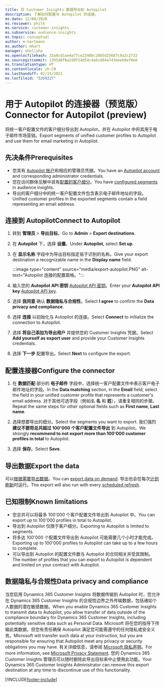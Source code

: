 ```yaml
---
title: 将 Customer Insights 数据导出到 Autopilot
description: 了解如何配置与 Autopilot 的连接。
ms.date: 12/08/2020
ms.reviewer: philk
ms.service: customer-insights
ms.subservice: audience-insights
ms.topic: conceptual
author: m-hartmann
ms.author: mhart
manager: shellyha
ms.openlocfilehash: 33a8cd1ae4a77ce2248bc2805d25687c9a2c2732
ms.sourcegitcommit: 139548f8a2d0f24d54c4a6c404a743eeeb8ef8e0
ms.translationtype: HT
ms.contentlocale: zh-CN
ms.lasthandoff: 02/15/2021
ms.locfileid: "5269227"
---
```

# <a name="connector-for-autopilot-preview"></a><span data-ttu-id="ed1f8-103">用于 Autopilot 的连接器（预览版）</span><span class="sxs-lookup"><span data-stu-id="ed1f8-103">Connector for Autopilot (preview)</span></span>

<span data-ttu-id="ed1f8-104">将统一客户配置文件的客户细分导出到 Autopilot，并在 Autopilot 中将其用于电子邮件市场营销。</span><span class="sxs-lookup"><span data-stu-id="ed1f8-104">Export segments of unified customer profiles to Autopilot and use them for email marketing in Autopilot.</span></span> 

## <a name="prerequisites"></a><span data-ttu-id="ed1f8-105">先决条件</span><span class="sxs-lookup"><span data-stu-id="ed1f8-105">Prerequisites</span></span>

-   <span data-ttu-id="ed1f8-106">您具有 [Autopilot 帐户](https://www.autopilothq.com/)和相应的管理员凭据。</span><span class="sxs-lookup"><span data-stu-id="ed1f8-106">You have an [Autopilot account](https://www.autopilothq.com/) and corresponding administrator credentials.</span></span>
-   <span data-ttu-id="ed1f8-107">您在访问群体见解中具有[配置的客户细分](segments.md)。</span><span class="sxs-lookup"><span data-stu-id="ed1f8-107">You have [configured segments](segments.md) in audience insights.</span></span>
-   <span data-ttu-id="ed1f8-108">导出的客户细分中的统一客户配置文件包含表示电子邮件地址的字段。</span><span class="sxs-lookup"><span data-stu-id="ed1f8-108">Unified customer profiles in the exported segments contain a field representing an email address.</span></span>

## <a name="connect-to-autopilot"></a><span data-ttu-id="ed1f8-109">连接到 Autopilot</span><span class="sxs-lookup"><span data-stu-id="ed1f8-109">Connect to Autopilot</span></span>

1. <span data-ttu-id="ed1f8-110">转到 **管理员** > **导出目标**。</span><span class="sxs-lookup"><span data-stu-id="ed1f8-110">Go to **Admin** > **Export destinations**.</span></span>

1. <span data-ttu-id="ed1f8-111">在 **Autopilot** 下，选择 **设置**。</span><span class="sxs-lookup"><span data-stu-id="ed1f8-111">Under **Autopilot**, select **Set up**.</span></span>

1. <span data-ttu-id="ed1f8-112">在 **显示名称** 字段中为导出目标指定易于识别的名称。</span><span class="sxs-lookup"><span data-stu-id="ed1f8-112">Give your export destination a recognizable name in the **Display name** field.</span></span>

   :::image type="content" source="media/export-autopilot.PNG" alt-text="Autopilot 连接的配置窗格。":::

1. <span data-ttu-id="ed1f8-114">输入您的 **Autopilot API 密钥** [Autopilot API 密钥](https://autopilot.docs.apiary.io/#)。</span><span class="sxs-lookup"><span data-stu-id="ed1f8-114">Enter your **Autopilot API key** [Autopilot API key](https://autopilot.docs.apiary.io/#).</span></span>

1. <span data-ttu-id="ed1f8-115">选择 **我同意** 确认 **数据隐私与合规性**。</span><span class="sxs-lookup"><span data-stu-id="ed1f8-115">Select **I agree** to confirm the **Data privacy and compliance**.</span></span>

1. <span data-ttu-id="ed1f8-116">选择 **连接** 以初始化与 Autopilot 的连接。</span><span class="sxs-lookup"><span data-stu-id="ed1f8-116">Select **Connect** to initialize the connection to Autopilot.</span></span>

1. <span data-ttu-id="ed1f8-117">选择 **将自己添加为导出用户** 并提供您的 Customer Insights 凭据。</span><span class="sxs-lookup"><span data-stu-id="ed1f8-117">Select **Add yourself as export user** and provide your Customer Insights credentials.</span></span>

1. <span data-ttu-id="ed1f8-118">选择 **下一步** 配置导出。</span><span class="sxs-lookup"><span data-stu-id="ed1f8-118">Select **Next** to configure the export.</span></span>

## <a name="configure-the-connector"></a><span data-ttu-id="ed1f8-119">配置连接器</span><span class="sxs-lookup"><span data-stu-id="ed1f8-119">Configure the connector</span></span>

1. <span data-ttu-id="ed1f8-120">在 **数据匹配** 部分的 **电子邮件** 字段中，选择统一客户配置文件中表示客户电子邮件地址的字段。</span><span class="sxs-lookup"><span data-stu-id="ed1f8-120">In the **Data matching** section, in the **Email** field, select the field in your unified customer profile that represents a customer's email address.</span></span> <span data-ttu-id="ed1f8-121">对于其他可选字段（例如名 **名** 和 **姓**），请重复相同的步骤。</span><span class="sxs-lookup"><span data-stu-id="ed1f8-121">Repeat the same steps for other optional fields such as **First name**, **Last name**.</span></span>

1. <span data-ttu-id="ed1f8-122">选择想要导出的细分。</span><span class="sxs-lookup"><span data-stu-id="ed1f8-122">Select the segments you want to export.</span></span> <span data-ttu-id="ed1f8-123">我们强烈 **建议不要将总共超过 100'000 个客户配置文件导出** 到 Autopilot。</span><span class="sxs-lookup"><span data-stu-id="ed1f8-123">We strongly **recommend to not export more than 100'000 customer profiles in total** to Autopilot.</span></span> 

1. <span data-ttu-id="ed1f8-124">选择 **保存**。</span><span class="sxs-lookup"><span data-stu-id="ed1f8-124">Select **Save**.</span></span>

## <a name="export-the-data"></a><span data-ttu-id="ed1f8-125">导出数据</span><span class="sxs-lookup"><span data-stu-id="ed1f8-125">Export the data</span></span>

<span data-ttu-id="ed1f8-126">可以[根据需要导出数据](export-destinations.md)。</span><span class="sxs-lookup"><span data-stu-id="ed1f8-126">You can [export data on demand](export-destinations.md).</span></span> <span data-ttu-id="ed1f8-127">导出也会在每次[计划刷新](system.md#schedule-tab)时运行。</span><span class="sxs-lookup"><span data-stu-id="ed1f8-127">The export will also run with every [scheduled refresh](system.md#schedule-tab).</span></span>

## <a name="known-limitations"></a><span data-ttu-id="ed1f8-128">已知限制</span><span class="sxs-lookup"><span data-stu-id="ed1f8-128">Known limitations</span></span>

- <span data-ttu-id="ed1f8-129">您总共可以将最多 100'000 个客户配置文件导出到 Autopilot 中。</span><span class="sxs-lookup"><span data-stu-id="ed1f8-129">You can export up to 100'000 profiles in total to Autopilot.</span></span>
- <span data-ttu-id="ed1f8-130">导出到 Autopilot 仅限于客户细分。</span><span class="sxs-lookup"><span data-stu-id="ed1f8-130">Exporting to Autopilot is limited to segments.</span></span>
- <span data-ttu-id="ed1f8-131">将多达 100'000 个配置文件导出到 Autopilot 可能需要几个小时才能完成。</span><span class="sxs-lookup"><span data-stu-id="ed1f8-131">Exporting up to 100'000 profiles to Autopilot can take up to a few hours to complete.</span></span> 
- <span data-ttu-id="ed1f8-132">可以导出到 Autopilot 的配置文件数与 Autopilot 的合同相关并受其限制。</span><span class="sxs-lookup"><span data-stu-id="ed1f8-132">The number of profiles that you can export to Autopilot is dependent and limited on your contract with Autopilot.</span></span>

## <a name="data-privacy-and-compliance"></a><span data-ttu-id="ed1f8-133">数据隐私与合规性</span><span class="sxs-lookup"><span data-stu-id="ed1f8-133">Data privacy and compliance</span></span>

<span data-ttu-id="ed1f8-134">当您启用 Dynamics 365 Customer Insights 将数据传输到 Autopilot 时，您允许在 Dynamics 365 Customer Insights 的合规性边界之外传输数据，包括诸如个人数据的潜在敏感数据。</span><span class="sxs-lookup"><span data-stu-id="ed1f8-134">When you enable Dynamics 365 Customer Insights to transmit data to Autopilot, you allow transfer of data outside of the compliance boundary for Dynamics 365 Customer Insights, including potentially sensitive data such as Personal Data.</span></span> <span data-ttu-id="ed1f8-135">Microsoft 将在您的指导下传输此类数据，但您有责任确保 Autopilot 满足您可能需遵守的任何隐私或安全义务。</span><span class="sxs-lookup"><span data-stu-id="ed1f8-135">Microsoft will transfer such data at your instruction, but you are responsible for ensuring that Autopilot meet any privacy or security obligations you may have.</span></span> <span data-ttu-id="ed1f8-136">有关详细信息，请参阅 [Microsoft 隐私声明](https://go.microsoft.com/fwlink/?linkid=396732)。</span><span class="sxs-lookup"><span data-stu-id="ed1f8-136">For more information, see [Microsoft Privacy Statement](https://go.microsoft.com/fwlink/?linkid=396732).</span></span>
<span data-ttu-id="ed1f8-137">您的 Dynamics 365 Customer Insights 管理员可以随时删除此导出目标来中止使用此功能。</span><span class="sxs-lookup"><span data-stu-id="ed1f8-137">Your Dynamics 365 Customer Insights Administrator can remove this export destination at any time to discontinue use of this functionality.</span></span>


[!INCLUDE[footer-include](../includes/footer-banner.md)]